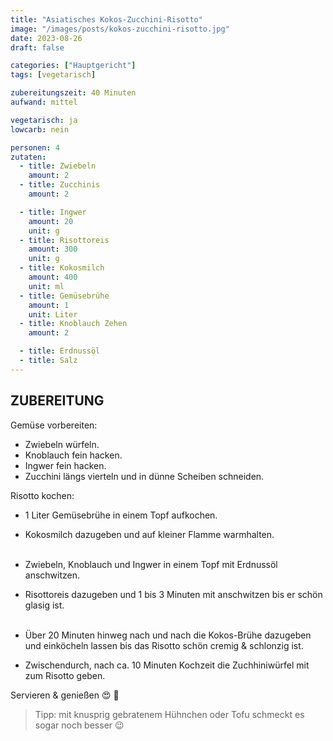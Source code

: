 ```yaml
---
title: "Asiatisches Kokos-Zucchini-Risotto"
image: "/images/posts/kokos-zucchini-risotto.jpg"
date: 2023-08-26
draft: false

categories: ["Hauptgericht"]
tags: [vegetarisch]

zubereitungszeit: 40 Minuten
aufwand: mittel

vegetarisch: ja
lowcarb: nein

personen: 4
zutaten:
  - title: Zwiebeln
    amount: 2
  - title: Zucchinis
    amount: 2

  - title: Ingwer
    amount: 20
    unit: g
  - title: Risottoreis
    amount: 300
    unit: g
  - title: Kokosmilch
    amount: 400
    unit: ml
  - title: Gemüsebrühe
    amount: 1
    unit: Liter
  - title: Knoblauch Zehen
    amount: 2

  - title: Erdnussöl
  - title: Salz
---
```


## ZUBEREITUNG

Gemüse vorbereiten:

- Zwiebeln würfeln.
- Knoblauch fein hacken.
- Ingwer fein hacken.
- Zucchini längs vierteln und in dünne Scheiben schneiden.

Risotto kochen:

- 1 Liter Gemüsebrühe in einem Topf aufkochen.
- Kokosmilch dazugeben und auf kleiner Flamme warmhalten.<br><br>
- Zwiebeln, Knoblauch und Ingwer in einem Topf mit Erdnussöl anschwitzen.
- Risottoreis dazugeben und 1 bis 3 Minuten mit anschwitzen bis er schön glasig ist.<br><br>

- Über 20 Minuten hinweg nach und nach die Kokos-Brühe dazugeben und einköcheln lassen bis das Risotto schön cremig & schlonzig ist.

- Zwischendurch, nach ca. 10 Minuten Kochzeit die Zuchhiniwürfel mit zum Risotto geben.

Servieren & genießen 😍 🍚

> Tipp: mit knusprig gebratenem Hühnchen oder Tofu schmeckt es sogar noch besser 😉
